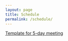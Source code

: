 ```yaml
---
layout: page
title: Schedule
permalink: /schedule/
---
```


[Template for 5-day meeting](https://shonan.nii.ac.jp/docs/daf3cfe4d550b6d98acf49955e07c423e93ffb1e.pdf)



